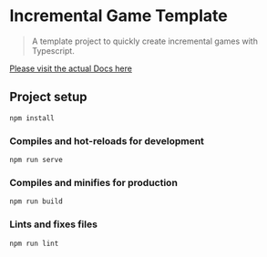 # Incremental Game Template
> A template project to quickly create incremental games with Typescript.

[Please visit the actual Docs here](https://123ishatest.github.io/incremental-game-template-website)

## Project setup
```
npm install
```

### Compiles and hot-reloads for development
```
npm run serve
```

### Compiles and minifies for production
```
npm run build
```

### Lints and fixes files
```
npm run lint
```
